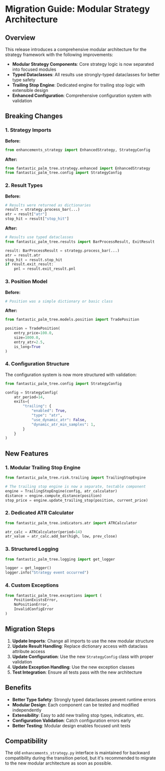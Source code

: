 # Migration Guide: Modular Strategy Architecture

## Overview

This release introduces a comprehensive modular architecture for the strategy framework with the following improvements:

- **Modular Strategy Components**: Core strategy logic is now separated into focused modules
- **Typed Dataclasses**: All results use strongly-typed dataclasses for better type safety
- **Trailing Stop Engine**: Dedicated engine for trailing stop logic with extensible design
- **Enhanced Configuration**: Comprehensive configuration system with validation

## Breaking Changes

### 1. Strategy Imports
**Before:**
```python
from enhancements_strategy import EnhancedStrategy, StrategyConfig
```

**After:**
```python
from fantastic_palm_tree.strategy.enhanced import EnhancedStrategy
from fantastic_palm_tree.config import StrategyConfig
```

### 2. Result Types
**Before:**
```python
# Results were returned as dictionaries
result = strategy.process_bar(...)
atr = result["atr"]
stop_hit = result["stop_hit"]
```

**After:**
```python
# Results use typed dataclasses
from fantastic_palm_tree.results import BarProcessResult, ExitResult

result: BarProcessResult = strategy.process_bar(...)
atr = result.atr
stop_hit = result.stop_hit
if result.exit_result:
    pnl = result.exit_result.pnl
```

### 3. Position Model
**Before:**
```python
# Position was a simple dictionary or basic class
```

**After:**
```python
from fantastic_palm_tree.models.position import TradePosition

position = TradePosition(
    entry_price=100.0,
    size=1000.0,
    entry_atr=2.5,
    is_long=True
)
```

### 4. Configuration Structure
The configuration system is now more structured with validation:

```python
from fantastic_palm_tree.config import StrategyConfig

config = StrategyConfig(
    atr_period=14,
    exits={
        "trailing": {
            "enabled": True,
            "type": "atr",
            "use_dynamic_atr": False,
            "dynamic_atr_min_samples": 1,
        }
    }
)
```

## New Features

### 1. Modular Trailing Stop Engine
```python
from fantastic_palm_tree.risk.trailing import TrailingStopEngine

# The trailing stop engine is now a separate, testable component
engine = TrailingStopEngine(config, atr_calculator)
distance = engine.compute_distance(position)
stop_price = engine.update_trailing_stop(position, current_price)
```

### 2. Dedicated ATR Calculator
```python
from fantastic_palm_tree.indicators.atr import ATRCalculator

atr_calc = ATRCalculator(period=14)
atr_value = atr_calc.add_bar(high, low, prev_close)
```

### 3. Structured Logging
```python
from fantastic_palm_tree.logging import get_logger

logger = get_logger()
logger.info("Strategy event occurred")
```

### 4. Custom Exceptions
```python
from fantastic_palm_tree.exceptions import (
    PositionExistsError, 
    NoPositionError, 
    InvalidConfigError
)
```

## Migration Steps

1. **Update Imports**: Change all imports to use the new modular structure
2. **Update Result Handling**: Replace dictionary access with dataclass attribute access
3. **Update Configuration**: Use the new `StrategyConfig` class with proper validation
4. **Update Exception Handling**: Use the new exception classes
5. **Test Integration**: Ensure all tests pass with the new architecture

## Benefits

- **Better Type Safety**: Strongly typed dataclasses prevent runtime errors
- **Modular Design**: Each component can be tested and modified independently
- **Extensibility**: Easy to add new trailing stop types, indicators, etc.
- **Configuration Validation**: Catch configuration errors early
- **Better Testing**: Modular design enables focused unit tests

## Compatibility

The old `enhancements_strategy.py` interface is maintained for backward compatibility during the transition period, but it's recommended to migrate to the new modular architecture as soon as possible.